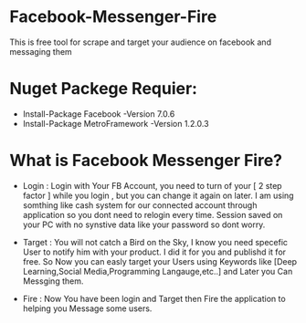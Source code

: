 # Facebook-Messenger-Fire
This is free tool for scrape and target your audience on facebook and messaging them

# Nuget Packege Requier:
- Install-Package Facebook -Version 7.0.6	
- Install-Package MetroFramework -Version 1.2.0.3	


# What is Facebook Messenger Fire?
- Login : Login with Your FB Account, you need to turn of your [ 2 step factor ] while you login ,
          but you can change it again on later.
          I am using somthing like cash system for our connected account through application
          so you dont need to relogin every time.
          Session saved on your PC with no synstive data like your password so dont worry.
          
- Target : You will not catch a Bird on the Sky, I know you need specefic User to notify him with your product.
           I did it for you and publishd it for free.
           So Now you can easly target your Users using Keywords like [Deep Learning,Social Media,Programming Langauge,etc..]
           and Later you Can Messging them.
           
- Fire : Now You have been login and Target then Fire the application to helping you Message some users.           
           
